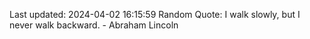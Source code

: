 Last updated: 2024-04-02 16:15:59
Random Quote: I walk slowly, but I never walk backward. - Abraham Lincoln